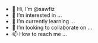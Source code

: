 - 👋 Hi, I’m @sawfiz
- 👀 I’m interested in ...
- 🌱 I’m currently learning ...
- 💞️ I’m looking to collaborate on ...
- 📫 How to reach me ...

<!---
sawfiz/sawfiz is a ✨ special ✨ repository because its `README.md` (this file) appears on your GitHub profile.
You can click the Preview link to take a look at your changes.
--->
